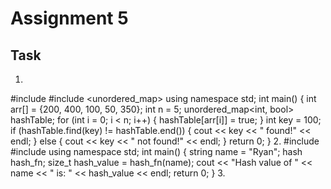 # Assignment 5
## Task
1.
#include <iostream>
#include <unordered_map>
using namespace std;
int main() {
    int arr[] = {200, 400, 100, 50, 350};
    int n = 5;
    unordered_map<int, bool> hashTable;
    for (int i = 0; i < n; i++) {
        hashTable[arr[i]] = true;
    }
    int key = 100;
    if (hashTable.find(key) != hashTable.end()) {
        cout << key << " found!" << endl;
    } else {
        cout << key << " not found!" << endl;
    }
    return 0;
}
2.
#include <iostream>
#include <string>
using namespace std;
int main() {
    string name = "Ryan";
    hash<string> hash_fn;
    size_t hash_value = hash_fn(name);
    cout << "Hash value of " << name << " is: " << hash_value << endl;
    return 0;
}
3.
